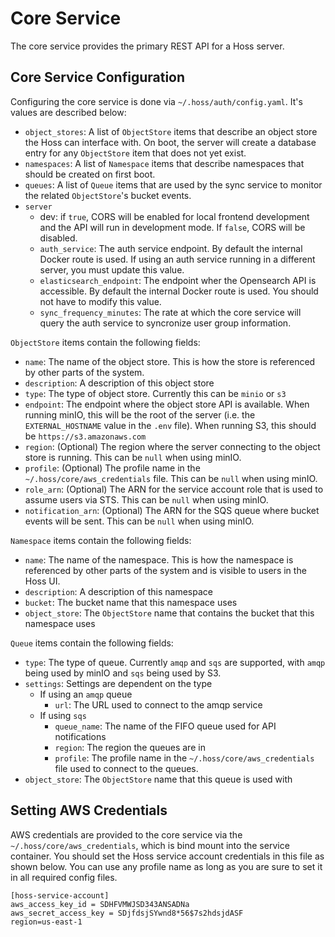 # Core Service
The core service provides the primary REST API for a Hoss server. 

## Core Service Configuration

Configuring the core service is done via `~/.hoss/auth/config.yaml`. It's values are described below:

* `object_stores`: A list of `ObjectStore` items that describe an object store the Hoss can interface with. On boot, the server will create a database entry for any `ObjectStore` item that does not yet exist.
* `namespaces`: A list of `Namespace` items that describe namespaces that should be created on first boot.
* `queues`: A list of `Queue` items that are used by the sync service to monitor the related `ObjectStore`'s bucket events.
* `server`
  * dev: if `true`, CORS will be enabled for local frontend development and the API will run in development mode. If `false`, CORS will be disabled.
  * `auth_service`: The auth service endpoint. By default the internal Docker route is used. If using an auth service running in a different server, you must update this value.
  * `elasticsearch_endpoint`: The endpoint wher the Opensearch API is accessible. By default the internal Docker route is used. You should not have to modify this value.
  * `sync_frequency_minutes`: The rate at which the core service will query the auth service to syncronize user group information.


`ObjectStore` items contain the following fields:
* `name`: The name of the object store. This is how the store is referenced by other parts of the system.
* `description`: A description of this object store
* `type`: The type of object store. Currently this can be `minio` or `s3`
* `endpoint`: The endpoint where the object store API is available. When running minIO, this will be the root of the server (i.e. the `EXTERNAL_HOSTNAME` value in the `.env` file). When running S3, this should be `https://s3.amazonaws.com`
* `region`: (Optional) The region where the server connecting to the object store is running. This can be `null` when using minIO.
* `profile`: (Optional) The profile name in the `~/.hoss/core/aws_credentials` file. This can be `null` when using minIO.
* `role_arn`: (Optional) The ARN for the service account role that is used to assume users via STS. This can be `null` when using minIO.
* `notification_arn`: (Optional) The ARN for the SQS queue where bucket events will be sent. This can be `null` when using minIO.

`Namespace` items contain the following fields:
* `name`: The name of the namespace. This is how the namespace is referenced by other parts of the system and is visible to users in the Hoss UI.
* `description`: A description of this namespace
* `bucket`: The bucket name that this namespace uses
* `object_store`: The `ObjectStore` name that contains the bucket that this namespace uses


`Queue` items contain the following fields:
* `type`: The type of queue. Currently `amqp` and `sqs` are supported, with `amqp` being used by minIO and `sqs` being used by S3.
* `settings`: Settings are dependent on the type
  * If using an `amqp` queue
    * `url`: The URL used to connect to the amqp service
  * If using `sqs`
    * `queue_name`: The name of the FIFO queue used for API notifications
    * `region`: The region the queues are in
    * `profile`: The profile name in the `~/.hoss/core/aws_credentials` file used to connect to the queues.
* `object_store`: The `ObjectStore` name that this queue is used with


## Setting AWS Credentials
AWS credentials are provided to the core service via the `~/.hoss/core/aws_credentials`, which is bind mount into the service container. You should set the Hoss service account credentials in this file as shown below. You can use any profile name as long as you are sure to set it in all required config files.

```
[hoss-service-account]
aws_access_key_id = SDHFVMWJSD343ANSADNa
aws_secret_access_key = SDjfdsjSYwnd8*56$7s2hdsjdASF
region=us-east-1
```
